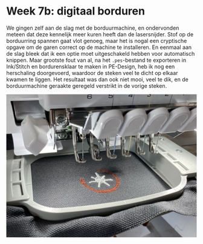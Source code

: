 # Week 7b: digitaal borduren

We gingen zelf aan de slag met de borduurmachine, en ondervonden meteen dat deze kennelijk meer kuren heeft dan de lasersnijder. Stof op de borduurring spannen gaat vlot genoeg, maar het is nogal een cryptische opgave om de garen correct op de machine te installeren. En eenmaal aan de slag bleek dat ik een optie moet uitgeschakeld hebben voor automatisch knippen. Maar grootste fout van al, na het `.pes`-bestand te exporteren in Ink/Stitch en bordurensklaar te maken in PE-Design, heb ik nog een herschaling doorgevoerd, waardoor de steken veel te dicht op elkaar kwamen te liggen. Het resultaat was dan ook niet mooi, veel te dik, en de borduurmachine geraakte geregeld verstrikt in de vorige steken.

![borduren1](../assets/images/07bBorduren1.jpg "borduren")
